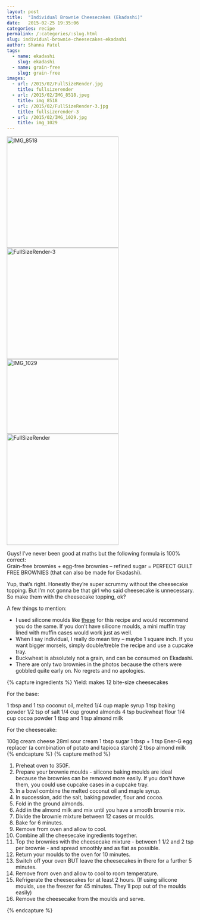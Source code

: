 ```yaml
---
layout: post
title:  "Individual Brownie Cheesecakes (Ekadashi)"
date:   2015-02-25 19:35:06
categories: recipe
permalink: /:categories/:slug.html
slug: individual-brownie-cheesecakes-ekadashi
author: Shanna Patel
tags: 
  - name: ekadashi
    slug: ekadashi
  - name: grain-free
    slug: grain-free
images: 
  - url: /2015/02/FullSizeRender.jpg
    title: fullsizerender
  - url: /2015/02/IMG_8518.jpeg
    title: img_8518
  - url: /2015/02/FullSizeRender-3.jpg
    title: fullsizerender-3
  - url: /2015/02/IMG_1029.jpg
    title: img_1029
---
```

<p><a href="http://shannawashungry.com/wp-content/uploads/2015/02/IMG_8518.jpeg"><img alt="IMG_8518" class="alignnone size-medium wp-image-166" height="298" src="http://shannawashungry.com/wp-content/uploads/2015/02/IMG_8518-300x298.jpeg" width="300"/></a><a href="http://shannawashungry.com/wp-content/uploads/2015/02/FullSizeRender-3.jpg"><img alt="FullSizeRender-3" class="alignnone size-medium wp-image-167" height="298" src="http://shannawashungry.com/wp-content/uploads/2015/02/FullSizeRender-3-300x298.jpg" width="300"/></a><a href="http://shannawashungry.com/wp-content/uploads/2015/02/IMG_1029.jpg"><img alt="IMG_1029" class="alignnone size-medium wp-image-168" height="200" src="http://shannawashungry.com/wp-content/uploads/2015/02/IMG_1029-300x200.jpg" width="300"/></a><a href="http://shannawashungry.com/wp-content/uploads/2015/02/FullSizeRender.jpg"><img alt="FullSizeRender" class="alignnone size-medium wp-image-164" height="298" src="http://shannawashungry.com/wp-content/uploads/2015/02/FullSizeRender-300x298.jpg" width="300"/></a></p>
<p>Guys! I’ve never been good at maths but the following formula is 100% correct:<br/>
Grain-free brownies + egg-free brownies – refined sugar = PERFECT GUILT FREE BROWNIES (that can also be made for Ekadashi).</p>
<p>Yup, that’s right. Honestly they’re super scrummy without the cheesecake topping. But I’m not gonna be that girl who said cheesecake is unnecessary. So make them with the cheesecake topping, ok?</p>
<p>A few things to mention:</p>
<ul>
<li>I used silicone moulds like <a href="http://www.amazon.com/Freshware-CB-306SC-12-Pack-Silicone-Reusable/dp/B00GASLY56/ref=sr_1_13?ie=UTF8&amp;qid=1424745482&amp;sr=8-13&amp;keywords=silicone+mold+square">these</a> for this recipe and would recommend you do the same. If you don’t have silicone moulds, a mini muffin tray lined with muffin cases would work just as well.</li>
<li>When I say individual, I really do mean tiny – maybe 1 square inch. If you want bigger morsels, simply double/treble the recipe and use a cupcake tray.</li>
<li>Buckwheat is absolutely not a grain, and can be consumed on Ekadashi.</li>
<li>There are only two brownies in the photos because the others were gobbled quite early on. No regrets and no apologies.</li>
</ul>
{% capture ingredients %}
Yield: makes 12 bite-size cheesecakes

For the base: 

1 tbsp and 1 tsp coconut oil, melted
1/4 cup maple syrup 
1 tsp baking powder
1/2 tsp of salt
1/4 cup ground almonds
4 tsp buckwheat flour 
1/4 cup cocoa powder
1 tbsp and 1 tsp almond milk 

For the cheesecake:

100g cream cheese
28ml sour cream 
1 tbsp sugar
1 tbsp + 1 tsp  Ener-G egg replacer (a combination of potato and tapioca starch)
2 tbsp almond milk
{% endcapture %}
{% capture method %}
<ol>
<li>Preheat oven to 350F.</li>
<li>Prepare your brownie moulds - silicone baking moulds are ideal because the brownies can be removed more easily. If you don't have them, you could use cupcake cases in a cupcake tray.</li>
<li>In a bowl combine the melted coconut oil and maple syrup.</li>
<li>In succession, add the salt, baking powder, flour and cocoa.</li>
<li>Fold in the ground almonds.</li>
<li>Add in the almond milk and mix until you have a smooth brownie mix.</li>
<li>Divide the brownie mixture between 12 cases or moulds.</li>
<li>Bake for 6 minutes.</li>
<li>Remove from oven and allow to cool.</li>
<li>Combine all the cheesecake ingredients together.</li>
<li>Top the brownies with the cheesecake mixture - between 1 1/2 and 2 tsp per brownie - and spread smoothly and as flat as possible.</li>
<li>Return your moulds to the oven for 10 minutes.</li>
<li>Switch off your oven BUT leave the cheesecakes in there for a further 5 minutes.</li>
<li>Remove from oven and allow to cool to room temperature.</li>
<li>Refrigerate the cheesecakes for at least 2 hours. (If using silicone moulds, use the freezer for 45 minutes. They'll pop out of the moulds easily)</li>
<li>Remove the cheesecake from the moulds and serve.</li>
</ol>
{% endcapture %}

